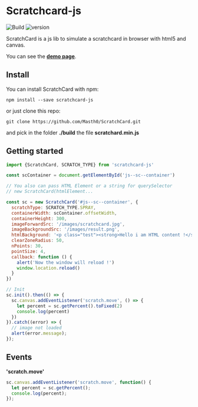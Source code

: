 # Scratchcard-js 
![Build](https://travis-ci.org/Masth0/ScratchCard.svg?branch=v2)
![version](https://img.shields.io/npm/v/scratchcard-js.svg)

ScratchCard is a js lib to simulate a scratchcard in browser with html5 and canvas.

You can see the [**demo page**](https://masth0.github.io/ScratchCard/).

## Install
You can install ScratchCard with npm:
```
npm install --save scratchcard-js
```
or just clone this repo:
```
git clone https://github.com/Masth0/ScratchCard.git
```
and pick in the folder **./build** the file **scratchard.min.js**

## Getting started

```js
import {ScratchCard, SCRATCH_TYPE} from 'scratchcard-js'

const scContainer = document.getElementById('js--sc--container')

// You also can pass HTML Element or a string for querySelector
// new ScratchCard(htmlElement...

const sc = new ScratchCard('#js--sc--container', {
  scratchType: SCRATCH_TYPE.SPRAY,
  containerWidth: scContainer.offsetWidth,
  containerHeight: 300,
  imageForwardSrc: '/images/scratchcard.jpg',
  imageBackgroundSrc: '/images/result.png',
  htmlBackground: '<p class="test"><strong>Hello i am HTML content !</strong></p>',
  clearZoneRadius: 50,
  nPoints: 30,
  pointSize: 4,
  callback: function () {
    alert('Now the window will reload !')
    window.location.reload()
  }
})

// Init
sc.init().then(() => {
  sc.canvas.addEventListener('scratch.move', () => {
    let percent = sc.getPercent().toFixed(2)
    console.log(percent)
  })
}).catch((error) => {
  // image not loaded
  alert(error.message);
});
```

## Events
**'scratch.move'**
```js
sc.canvas.addEventListener('scratch.move', function() {
  let percent = sc.getPercent();
  console.log(percent);
});
```
